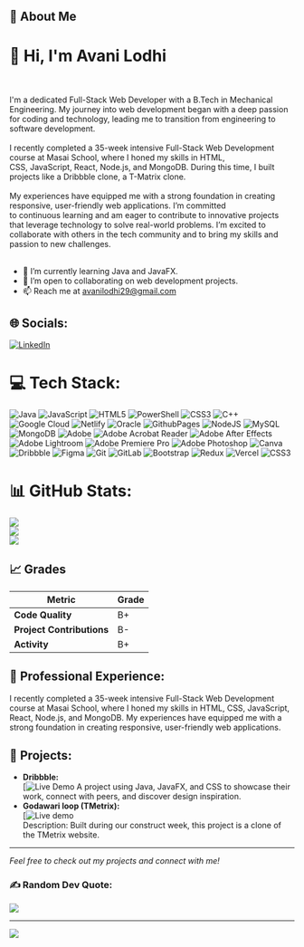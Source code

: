 ## 🚀 About Me
<h1>👋 Hi, I'm Avani Lodhi</h1><br><br> I'm a dedicated Full-Stack Web Developer with a B.Tech in Mechanical Engineering. My journey into web development began with a deep passion for coding and technology, leading me to transition from engineering to software development. <br><br>I recently completed a 35-week intensive Full-Stack Web Development course at Masai School, where I honed my skills in HTML, <br>CSS, JavaScript, React, Node.js, and MongoDB. During this time, I built projects like a Dribbble clone, a T-Matrix clone. <br><br>My experiences have equipped me with a strong foundation in creating responsive, user-friendly web applications. I’m committed <br>to continuous learning and am eager to contribute to innovative projects that leverage technology to solve real-world problems. I’m excited to collaborate with others in the tech community and to bring my skills and passion to new challenges. </br></br>

- 🌱 I’m currently learning Java and JavaFX.
- 💼 I’m open to collaborating on web development projects.
- 📫 Reach me at [avanilodhi29@gmail.com](mailto:avanilodhi29@gmail.com)


## 🌐 Socials:
[![LinkedIn](https://img.shields.io/badge/LinkedIn-%230077B5.svg?logo=linkedin&logoColor=white)](https://linkedin.com/in/https://www.linkedin.com/in/avani-lodhi/) 

# 💻 Tech Stack:
![Java](https://img.shields.io/badge/java-%23ED8B00.svg?style=for-the-badge&logo=openjdk&logoColor=white) ![JavaScript](https://img.shields.io/badge/javascript-%23323330.svg?style=for-the-badge&logo=javascript&logoColor=%23F7DF1E) ![HTML5](https://img.shields.io/badge/html5-%23E34F26.svg?style=for-the-badge&logo=html5&logoColor=white) ![PowerShell](https://img.shields.io/badge/PowerShell-%235391FE.svg?style=for-the-badge&logo=powershell&logoColor=white) ![CSS3](https://img.shields.io/badge/css3-%231572B6.svg?style=for-the-badge&logo=css3&logoColor=white) ![C++](https://img.shields.io/badge/c++-%2300599C.svg?style=for-the-badge&logo=c%2B%2B&logoColor=white) ![Google Cloud](https://img.shields.io/badge/GoogleCloud-%234285F4.svg?style=for-the-badge&logo=google-cloud&logoColor=white) ![Netlify](https://img.shields.io/badge/netlify-%23000000.svg?style=for-the-badge&logo=netlify&logoColor=#00C7B7) ![Oracle](https://img.shields.io/badge/Oracle-F80000?style=for-the-badge&logo=oracle&logoColor=white) ![GithubPages](https://img.shields.io/badge/github%20pages-121013?style=for-the-badge&logo=github&logoColor=white) ![NodeJS](https://img.shields.io/badge/node.js-6DA55F?style=for-the-badge&logo=node.js&logoColor=white) ![MySQL](https://img.shields.io/badge/mysql-4479A1.svg?style=for-the-badge&logo=mysql&logoColor=white) ![MongoDB](https://img.shields.io/badge/MongoDB-%234ea94b.svg?style=for-the-badge&logo=mongodb&logoColor=white) ![Adobe](https://img.shields.io/badge/adobe-%23FF0000.svg?style=for-the-badge&logo=adobe&logoColor=white) ![Adobe Acrobat Reader](https://img.shields.io/badge/Adobe%20Acrobat%20Reader-EC1C24.svg?style=for-the-badge&logo=Adobe%20Acrobat%20Reader&logoColor=white) ![Adobe After Effects](https://img.shields.io/badge/Adobe%20After%20Effects-9999FF.svg?style=for-the-badge&logo=Adobe%20After%20Effects&logoColor=white) ![Adobe Lightroom](https://img.shields.io/badge/Adobe%20Lightroom-31A8FF.svg?style=for-the-badge&logo=Adobe%20Lightroom&logoColor=white) ![Adobe Premiere Pro](https://img.shields.io/badge/Adobe%20Premiere%20Pro-9999FF.svg?style=for-the-badge&logo=Adobe%20Premiere%20Pro&logoColor=white) ![Adobe Photoshop](https://img.shields.io/badge/adobe%20photoshop-%2331A8FF.svg?style=for-the-badge&logo=adobe%20photoshop&logoColor=white) ![Canva](https://img.shields.io/badge/Canva-%2300C4CC.svg?style=for-the-badge&logo=Canva&logoColor=white) ![Dribbble](https://img.shields.io/badge/Dribbble-EA4C89?style=for-the-badge&logo=dribbble&logoColor=white) ![Figma](https://img.shields.io/badge/figma-%23F24E1E.svg?style=for-the-badge&logo=figma&logoColor=white) ![Git](https://img.shields.io/badge/git-%23F05033.svg?style=for-the-badge&logo=git&logoColor=white) ![GitLab](https://img.shields.io/badge/gitlab-%23181717.svg?style=for-the-badge&logo=gitlab&logoColor=white) ![Bootstrap](https://img.shields.io/badge/bootstrap-%238511FA.svg?style=for-the-badge&logo=bootstrap&logoColor=white) ![Redux](https://img.shields.io/badge/redux-%23593d88.svg?style=for-the-badge&logo=redux&logoColor=white) ![Vercel](https://img.shields.io/badge/vercel-%23000000.svg?style=for-the-badge&logo=vercel&logoColor=white) ![CSS3](https://img.shields.io/badge/css3-%231572B6.svg?style=for-the-badge&logo=css3&logoColor=white)
# 📊 GitHub Stats:
![](https://github-readme-stats.vercel.app/api?username=avanilodhi&theme=dark&hide_border=false&include_all_commits=false&count_private=true)<br/>
![](https://github-readme-streak-stats.herokuapp.com/?user=avanilodhi&theme=dark&hide_border=false)<br/>
![](https://github-readme-stats.vercel.app/api/top-langs/?username=avanilodhi&theme=dark&hide_border=false&include_all_commits=false&count_private=true&layout=compact)

## 📈 Grades

| Metric                   | Grade  |
|--------------------------|--------|
| **Code Quality**         | B+     |
| **Project Contributions**| B-     |
| **Activity**             | B+     |

## 💼 Professional Experience:
I recently completed a 35-week intensive Full-Stack Web Development course at Masai School, where I honed my skills in HTML, CSS, JavaScript, React, Node.js, and MongoDB. My experiences have equipped me with a strong foundation in creating responsive, user-friendly web applications.

## 🧩 Projects:
- **Dribbble:**</br>
      [![Live Demo](https://dribbling-theta.vercel.app/)
      A project using Java, JavaFX, and CSS  to showcase their work, connect with peers, and discover design inspiration.
- **Godawari loop (TMetrix):**</br>
    [![Live demo](https://t-matrix.netlify.app/) </br>
    Description: Built during our construct week, this project is a clone of the TMetrix website.


---

*Feel free to check out my projects and connect with me!*

### ✍️ Random Dev Quote:
![](https://quotes-github-readme.vercel.app/api?type=horizontal&theme=dark)



---
[![](https://visitcount.itsvg.in/api?id=avanilodhi&icon=2&color=1)](https://visitcount.itsvg.in)

<!-- Proudly created with GPRM ( https://gprm.itsvg.in ) -->
<!---
avanilodhi/avanilodhi is a ✨ special ✨ repository because its `README.md` (this file) appears on your GitHub profile.
You can click the Preview link to take a look at your changes.
--->
